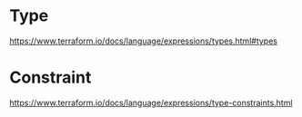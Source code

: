 # Type

https://www.terraform.io/docs/language/expressions/types.html#types

# Constraint

https://www.terraform.io/docs/language/expressions/type-constraints.html

